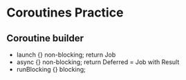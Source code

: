 # Coroutines Practice
## Coroutine builder
- launch {} non-blocking; return Job
- async {} non-blocking; return Deferred  = Job with Result
- runBlocking {}  blocking;